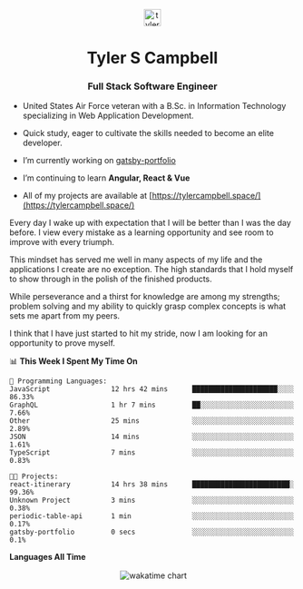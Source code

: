 <p align="center">
<a href="https://linkedin.com/in/tyler-campbell36" target="blank"><img align="center" src="https://cdn.jsdelivr.net/npm/simple-icons@3.0.1/icons/linkedin.svg" alt="tyler-campbell36" height="30" width="30" /></a>
</p>
<h1 align="center">Tyler S Campbell</h1>
<h3 align="center">Full Stack Software Engineer</h3>

* United States Air Force veteran with a B.Sc. in Information Technology specializing in Web Application Development. 

* Quick study, eager to cultivate the skills needed to become an elite developer.

* I’m currently working on [gatsby-portfolio](https://github.com/t36campbell/gatsby-portfolio)

* I’m continuing to learn **Angular, React & Vue**

* All of my projects are available at [https://tylercampbell.space/](https://tylercampbell.space/)

Every day I wake up with expectation that I will be better than I was the day before. I view every mistake as a learning opportunity and see room to improve with every triumph.

This mindset has served me well in many aspects of my life and the applications I create are no exception. The high standards that I hold myself to show through in the polish of the finished products.

While perseverance and a thirst for knowledge are among my strengths; problem solving and my ability to quickly grasp complex concepts is what sets me apart from my peers.

I think that I have just started to hit my stride, now I am looking for an opportunity to prove myself.

<!--START_SECTION:waka-->
📊 **This Week I Spent My Time On** 

```text
💬 Programming Languages: 
JavaScript               12 hrs 42 mins      █████████████████████░░░░   86.33% 
GraphQL                  1 hr 7 mins         ██░░░░░░░░░░░░░░░░░░░░░░░   7.66% 
Other                    25 mins             ░░░░░░░░░░░░░░░░░░░░░░░░░   2.89% 
JSON                     14 mins             ░░░░░░░░░░░░░░░░░░░░░░░░░   1.61% 
TypeScript               7 mins              ░░░░░░░░░░░░░░░░░░░░░░░░░   0.83%

🐱‍💻 Projects: 
react-itinerary          14 hrs 38 mins      ████████████████████████░   99.36% 
Unknown Project          3 mins              ░░░░░░░░░░░░░░░░░░░░░░░░░   0.38% 
periodic-table-api       1 min               ░░░░░░░░░░░░░░░░░░░░░░░░░   0.17% 
gatsby-portfolio         0 secs              ░░░░░░░░░░░░░░░░░░░░░░░░░   0.1%

```


<!--END_SECTION:waka-->
**Languages All Time** 
<p align="center">&nbsp;<img align="center" alt="wakatime chart"
src="https://wakatime.com/share/@738aac7f-8868-4bc3-a1df-4c36703ee4b6/f86255e0-cf1e-483e-9ae4-5c0fdb9a56f8.png"/></p>

